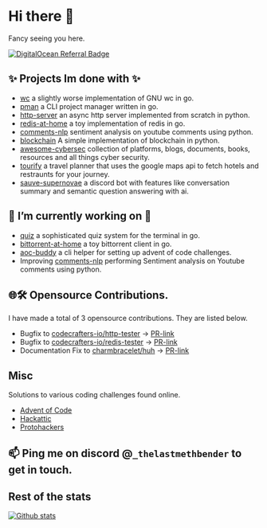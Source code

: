 # Hi there 👋
Fancy seeing you here.

[![DigitalOcean Referral Badge](https://web-platforms.sfo2.cdn.digitaloceanspaces.com/WWW/Badge%201.svg)](https://www.digitalocean.com/?refcode=124172eb5f4a&utm_campaign=Referral_Invite&utm_medium=Referral_Program&utm_source=badge)
## ✨ Projects Im done with ✨
 - [wc](https://github.com/theredditbandit/wc) a slightly worse implementation of GNU wc in go.
 - [pman](https://github.com/theredditbandit/pman) a CLI project manager written in go.
 - [http-server](https://github.com/theredditbandit/http-server) an async http server implemented from scratch in python.
 - [redis-at-home](https://github.com/theredditbandit/redis-at-home) a toy implementation of redis in go.
 - [comments-nlp](https://github.com/theredditbandit/comments-nlp) sentiment analysis on youtube comments using python.
 - [blockchain](https://github.com/theredditbandit/blockchain) A simple implementation of blockchain in python.
 - [awesome-cybersec](https://github.com/theredditbandit/awesome-cybersec) collection of platforms, blogs, documents, books, resources and all things cyber security.
 - [tourify](https://github.com/touriFYI/tourify) a travel planner that uses the google maps api to fetch hotels and restraunts for your journey.
 - [sauve-supernovae](https://github.com/theredditbandit/suave-supernovae/) a discord bot with features like conversation summary and semantic question answering with ai.


## 🔭 I’m currently working on 🔭
 - [quiz](https://github.com/theredditbandit/quiz) a sophisticated quiz system for the terminal in go.
 - [bittorrent-at-home](https://github.com/theredditbandit/bittorrent-at-home) a toy bittorrent client in go.
 - [aoc-buddy](https://github.com/theredditbandit/aoc-buddy) a cli helper for setting up advent of code challenges.
 - Improving [comments-nlp](https://github.com/theredditbandit/comments-nlp) performing Sentiment analysis on Youtube comments using python.

## 🌐🛠️ Opensource Contributions.
I have made a total of 3 opensource contributions. They are listed below.
- Bugfix to [codecrafters-io/http-tester](https://github.com/codecrafters-io/http-server-tester) -> [PR-link](https://github.com/codecrafters-io/http-server-tester/pull/24)
- Bugfix to [codecrafters-io/redis-tester](https://github.com/codecrafters-io/redis-tester/) -> [PR-link](https://github.com/codecrafters-io/redis-tester/pull/55)
- Documentation Fix to [charmbracelet/huh](https://github.com/charmbracelet/huh) -> [PR-link](https://github.com/charmbracelet/huh/pull/102)

## Misc
Solutions to various coding challenges found online.
- [Advent of Code](https://github.com/theredditbandit/advent-of-code)
- [Hackattic](https://github.com/theredditbandit/hackattic)
- [Protohackers](https://github.com/theredditbandit/protohackers)

## 📫 Ping me on discord @`_thelastmethbender` to get in touch.

## Rest of the stats

[![Github stats](https://github-readme-stats.vercel.app/api?username=theredditbandit&show_icons=true&theme=dark#gh-dark-mode-only)](https://github.com/theredditbandit/github-readme-stats#gh-dark-mode-only)     
<!--
**theredditbandit/theredditbandit** is a ✨ _special_ ✨ repository because its `README.md` (this file) appears on your GitHub profile.

Here are some ideas to get you started:

- 👯 I’m looking to collaborate on ...
- 🤔 I’m looking for help with ...
- 💬 Ask me about ...
- 📫 How to reach me: ...
- 😄 Pronouns: ...
- ⚡ Fun fact: ...
-->
